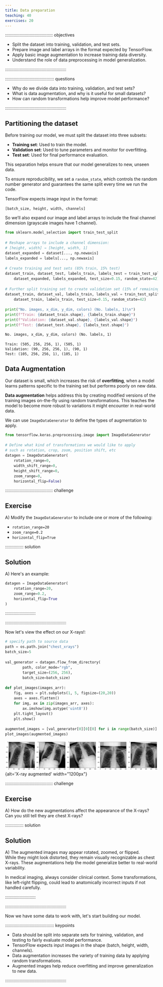 ```yaml
---
title: Data preparation
teaching: 40
exercises: 20
---
```


::::::::::::::::::::::::::::::::::::::: objectives

- Split the dataset into training, validation, and test sets.
- Prepare image and label arrays in the format expected by TensorFlow.
- Apply basic image augmentation to increase training data diversity.
- Understand the role of data preprocessing in model generalization.

::::::::::::::::::::::::::::::::::::::::::::::::::

:::::::::::::::::::::::::::::::::::::::: questions

- Why do we divide data into training, validation, and test sets?
- What is data augmentation, and why is it useful for small datasets?
- How can random transformations help improve model performance?

::::::::::::::::::::::::::::::::::::::::::::::::::


## Partitioning the dataset

Before training our model, we must split the dataset into three subsets:

- **Training set**: Used to train the model.
- **Validation set**: Used to tune parameters and monitor for overfitting.
- **Test set**: Used for final performance evaluation.

This separation helps ensure that our model generalizes to new, unseen data.

To ensure reproducibility, we set a `random_state`, which controls the random number generator and guarantees the same split every time we run the code.

TensorFlow expects image input in the format:  

`[batch_size, height, width, channels]`  

So we’ll also expand our image and label arrays to include the final channel dimension (grayscale images have 1 channel).


```python
from sklearn.model_selection import train_test_split

# Reshape arrays to include a channel dimension:
# [height, width] → [height, width, 1]
dataset_expanded = dataset[..., np.newaxis]
labels_expanded = labels[..., np.newaxis]

# Create training and test sets (85% train, 15% test)
dataset_train, dataset_test, labels_train, labels_test = train_test_split(
    dataset_expanded, labels_expanded, test_size=0.15, random_state=42)

# Further split training set to create validation set (15% of remaining data)
dataset_train, dataset_val, labels_train, labels_val = train_test_split(
    dataset_train, labels_train, test_size=0.15, random_state=42)

print("No. images, x_dim, y_dim, colors) (No. labels, 1)\n")
print(f"Train: {dataset_train.shape}, {labels_train.shape}")
print(f"Validation: {dataset_val.shape}, {labels_val.shape}")
print(f"Test: {dataset_test.shape}, {labels_test.shape}")
```

```output
No. images, x_dim, y_dim, colors) (No. labels, 1)

Train: (505, 256, 256, 1), (505, 1)
Validation: (90, 256, 256, 1), (90, 1)
Test: (105, 256, 256, 1), (105, 1)
```

## Data Augmentation

Our dataset is small, which increases the risk of **overfitting**, when a model learns patterns specific to the training set but performs poorly on new data.

**Data augmentation** helps address this by creating modified versions of the training images on-the-fly using random transformations. This teaches the model to become more robust to variations it might encounter in real-world data.

We can use `ImageDataGenerator` to define the types of augmentation to apply.

```python
from tensorflow.keras.preprocessing.image import ImageDataGenerator

# Define what kind of transformations we would like to apply
# such as rotation, crop, zoom, position shift, etc
datagen = ImageDataGenerator(
    rotation_range=0,
    width_shift_range=0,
    height_shift_range=0,
    zoom_range=0,
    horizontal_flip=False)
```

:::::::::::::::::::::::::::::::::::::::  challenge

## Exercise

A) Modify the `ImageDataGenerator` to include one or more of the following:

- `rotation_range=20`
- `zoom_range=0.2`
- `horizontal_flip=True`

:::::::::::::::  solution

## Solution

A) Here's an example:

```python
datagen = ImageDataGenerator(
    rotation_range=20,
    zoom_range=0.2,
    horizontal_flip=True
)
```

:::::::::::::::::::::::::

::::::::::::::::::::::::::::::::::::::::::::::::::

Now let's view the effect on our X-rays!:

```python
# specify path to source data
path = os.path.join("chest_xrays")
batch_size=5

val_generator = datagen.flow_from_directory(
        path, color_mode="rgb",
        target_size=(256, 256),
        batch_size=batch_size)

def plot_images(images_arr):
    fig, axes = plt.subplots(1, 5, figsize=(20,20))
    axes = axes.flatten()
    for img, ax in zip(images_arr, axes):
        ax.imshow(img.astype('uint8'))
    plt.tight_layout()
    plt.show()

augmented_images = [val_generator[0][0][0] for i in range(batch_size)]
plot_images(augmented_images)
```

![](fig/xray_augmented.png){alt='X-ray augmented' width="1200px"}

:::::::::::::::::::::::::::::::::::::::  challenge

## Exercise

A) How do the new augmentations affect the appearance of the X-rays?  
Can you still tell they are chest X-rays?

:::::::::::::::  solution

## Solution

A) The augmented images may appear rotated, zoomed, or flipped.  
While they might look distorted, they remain visually recognizable as chest X-rays. These augmentations help the model generalize better to real-world variability.

In medical imaging, always consider clinical context. Some transformations, like left-right flipping, could lead to anatomically incorrect inputs if not handled carefully.

:::::::::::::::::::::::::

::::::::::::::::::::::::::::::::::::::::::::::::::

Now we have some data to work with, let's start building our model.


:::::::::::::::::::::::::::::::::::::::: keypoints

- Data should be split into separate sets for training, validation, and testing to fairly evaluate model performance.
- TensorFlow expects input images in the shape (batch, height, width, channels).
- Data augmentation increases the variety of training data by applying random transformations.
- Augmented images help reduce overfitting and improve generalization to new data.

::::::::::::::::::::::::::::::::::::::::::::::::::



